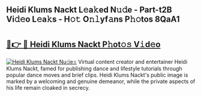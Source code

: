 ## Heidi Klums Nackt L𝚎a𝚔ed N𝚞𝚍e - Part-t2B Vi𝚍𝚎o L𝚎a𝚔s - H𝚘𝚝 O𝚗𝚕yf𝚊ns P𝚑𝚘tos 8QaA1

# <h2><a href="http://kf7vkel.oniu.top/?m=Heidi+Klums+Nackt">🔗👉 🔴 Heidi Klums Nackt P𝚑ot𝚘𝚜 V𝚒d𝚎o</a></h2>

[![Heidi Klums Nackt Nu𝚍e𝚜](https://i.imgur.com/0qMVB7G.gif)](http://kf7vkel.oniu.top/?m=Heidi+Klums+Nackt)
Virtual content creator and entertainer Heidi Klums Nackt, famed for publishing dance and lifestyle tutorials through popular dance moves and brief clips. Heidi Klums Nackt's public image is marked by a welcoming and genuine demeanor, while the private aspects of his life remain cloaked in secrecy.  
